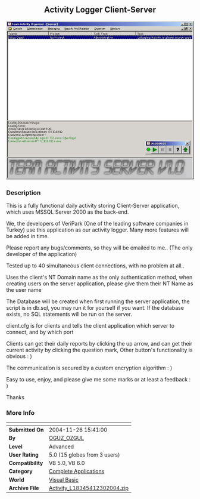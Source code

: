 ﻿<div align="center">

## Activity Logger Client\-Server

<img src="PIC200412301344495615.jpg">
</div>

### Description

This is a fully functional daily activity storing Client-Server application, which uses MSSQL Server 2000 as the back-end.

We, the developers of VeriPark (One of the leading software companies in Turkey) use this application as our activity logger. Many more features will be added in time.

Please report any bugs/comments, so they will be emailed to me.. (The only developer of the application)

Tested up to 40 simultaneous client connections, with no problem at all..

Uses the client's NT Domain name as the only authentication method, when creating users on the server application, please give them their NT Name as the user name

The Database will be created when first running the server application, the script is in db.sql, you may run it for yourself if you want. If the database exists, no SQL statements will be run on the server.

client.cfg is for clients and tells the client application which server to connect, and by which port

Clients can get their daily reports by clicking the up arrow, and can get their current activity by clicking the question mark, Other button's functionality is obvious : )

The communication is secured by a custom encryption algorithm : )

Easy to use, enjoy, and please give me some marks or at least a feedback : )

Thanks
 
### More Info
 


<span>             |<span>
---                |---
**Submitted On**   |2004-11-26 15:41:00
**By**             |[OGUZ\_OZGUL](https://github.com/Planet-Source-Code/PSCIndex/blob/master/ByAuthor/oguz-ozgul.md)
**Level**          |Advanced
**User Rating**    |5.0 (15 globes from 3 users)
**Compatibility**  |VB 5\.0, VB 6\.0
**Category**       |[Complete Applications](https://github.com/Planet-Source-Code/PSCIndex/blob/master/ByCategory/complete-applications__1-27.md)
**World**          |[Visual Basic](https://github.com/Planet-Source-Code/PSCIndex/blob/master/ByWorld/visual-basic.md)
**Archive File**   |[Activity\_L18345412302004\.zip](https://github.com/Planet-Source-Code/oguz-ozgul-activity-logger-client-server__1-57994/archive/master.zip)









